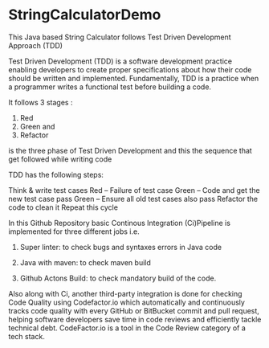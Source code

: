 # StringCalculatorDemo

This Java based String Calculator follows Test Driven Development Approach (TDD)

Test Driven Development (TDD) is a software development practice enabling developers to create proper specifications about how their code should be written and implemented. Fundamentally, TDD is a practice when a programmer writes a functional test before building a code.

It follows 3 stages :
1. Red
2. Green and 
3. Refactor 

is the three phase of Test Driven Development and this the sequence that get followed while writing code

TDD has the following steps:

Think & write test cases
Red – Failure of test case
Green – Code and get the new test case pass
Green – Ensure all old test cases also pass
Refactor the code to clean it
Repeat this cycle


In this Github Repository basic Continous Integration (Ci)Pipeline is implemented for three different jobs i.e. 
1. Super linter: to check bugs and syntaxes errors in Java code

2. Java with maven: to check maven build 

3. Github Actons Build: to check mandatory build of  the code.


Also along with Ci, another third-party integration is done for checking Code Quality using Codefactor.io which automatically and continuously tracks code quality with every GitHub or BitBucket commit and pull request, helping software developers save time in code reviews and efficiently tackle technical debt. CodeFactor.io is a tool in the Code Review category of a tech stack.


